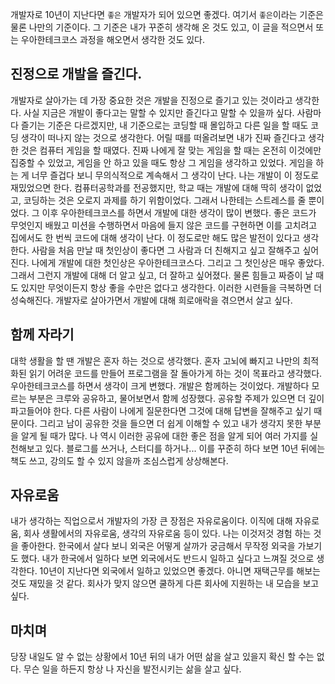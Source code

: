 개발자로 10년이 지난다면 `좋은` 개발자가 되어 있으면 좋겠다. 여기서 `좋은`이라는 기준은 물론 나만의 기준이다. 그 기준은 내가 꾸준히 생각해 온 것도 있고, 이 글을 적으면서 또는 우아한테크코스 과정을 해오면서 생각한 것도 있다.

## 진정으로 개발을 즐긴다.
개발자로 살아가는 데 가장 중요한 것은 개발을 진정으로 즐기고 있는 것이라고 생각한다.
사실 지금은 개발이 좋다고는 말할 수 있지만 즐긴다고 말할 수 있을까 싶다.
사람마다 즐기는 기준은 다르겠지만, 내 기준으로는 코딩할 때 몰입하고 다른 일을 할 때도 코딩 생각이 떠나지 않는 것으로 생각한다.
어릴 때를 떠올려보면 내가 진짜 즐긴다고 생각한 것은 컴퓨터 게임을 할 때였다.
진짜 나에게 잘 맞는 게임을 할 때는 온전히 이것에만 집중할 수 있었고, 게임을 안 하고 있을 때도 항상 그 게임을 생각하고 있었다.
게임을 하는 게 너무 즐겁다 보니 무의식적으로 계속해서 그 생각이 난다. 나는 개발이 이 정도로 재밌었으면 한다.
컴퓨터공학과를 전공했지만, 학교 때는 개발에 대해 딱히 생각이 없었고, 코딩하는 것은 오로지 과제를 하기 위함이었다.
그래서 나한테는 스트레스를 줄 뿐이었다.
그 이후 우아한테크코스를 하면서 개발에 대한 생각이 많이 변했다.
좋은 코드가 무엇인지 배웠고 미션을 수행하면서 마음에 들지 않은 코드를 구현하면 이를 고치려고 집에서도 한 번씩 코드에 대해 생각이 난다.
이 정도로만 해도 많은 발전이 있다고 생각한다.
사람을 처음 만날 때 첫인상이 좋다면 그 사람과 더 친해지고 싶고 잘해주고 싶어진다.
나에게 개발에 대한 첫인상은 우아한테크코스다.
그리고 그 첫인상은 매우 좋았다.
그래서 그런지 개발에 대해 더 알고 싶고, 더 잘하고 싶어졌다.
물론 힘들고 짜증이 날 때도 있지만 무엇이든지 항상 좋을 수만은 없다고 생각한다.
이러한 시련들을 극복하면 더 성숙해진다.
개발자로 살아가면서 개발에 대해 희로애락을 겪으면서 살고 싶다.

## 함께 자라기
대학 생활을 할 땐 개발은 혼자 하는 것으로 생각했다.
혼자 고뇌에 빠지고 나만의 최적화된 읽기 어려운 코드를 만들어 프로그램을 잘 돌아가게 하는 것이 목표라고 생각했다.
우아한테크코스를 하면서 생각이 크게 변했다.
개발은 함께하는 것이었다.
개발하다 모르는 부분은 크루와 공유하고, 물어보면서 함께 성장했다.
공유할 주제가 있으면 더 깊이 파고들어야 한다.
다른 사람이 나에게 질문한다면 그것에 대해 답변을 잘해주고 싶기 때문이다.
그리고 남이 공유한 것을 들으면 더 쉽게 이해할 수 있고 내가 생각지 못한 부분을 알게 될 때가 많다.
나 역시 이러한 공유에 대한 좋은 점을 알게 되어 여러 가지를 실천해보고 있다.
블로그를 쓰거나, 스터디를 하거나... 이를 꾸준히 하다 보면 10년 뒤에는 책도 쓰고, 강의도 할 수 있지 않을까 조심스럽게 상상해본다.

## 자유로움
내가 생각하는 직업으로서 개발자의 가장 큰 장점은 자유로움이다.
이직에 대해 자유로움, 회사 생활에서의 자유로움, 생각의 자유로움 등이 있다.
나는 이것저것 경험 하는 것을 좋아한다.
한국에서 살다 보니 외국은 어떻게 살까가 궁금해서 무작정 외국을 가보기도 했다.
내가 한국에서 일하다 보면 외국에서도 반드시 일하고 싶다고 느껴질 것으로 생각한다.
10년이 지난다면 외국에서 일하고 있었으면 좋겠다.
아니면 재택근무를 해보는 것도 재밌을 것 같다.
회사가 맞지 않으면 쿨하게 다른 회사에 지원하는 내 모습을 보고 싶다.

## 마치며
당장 내일도 알 수 없는 상황에서 10년 뒤의 내가 어떤 삶을 살고 있을지 확신 할 수는 없다.
무슨 일을 하든지 항상 나 자신을 발전시키는 삶을 살고 싶다.
